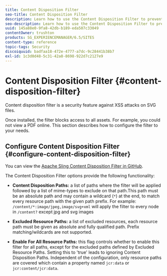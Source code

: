 ```yaml
---
title: Content Disposition Filter
seo-title: Content Disposition Filter
description: Learn how to use the Content Disposition Filter to prevent XSS attacks.
seo-description: Learn how to use the Content Disposition Filter to prevent XSS attacks.
uuid: 145a88e0-9fa8-42db-b189-eda507c33049
contentOwner: trushton
products: SG_EXPERIENCEMANAGER/6.5/SITES
content-type: reference
topic-tags: Security
discoiquuid: badfaa18-472e-4777-a7dc-9c28441b38b7
exl-id: 1c3d0d48-5c31-42a8-8698-922d7c2127e9
---
```

# Content Disposition Filter {#content-disposition-filter}

Content disposition filter is a security feature against XSS attacks on SVG files.

Once installed, the filter blocks access to all assets. For example, you could not view a PDF online. This section describes how to configure the filter to your needs.

## Configure Content Disposition Filter {#configure-content-disposition-filter}

You can view the [Apache Sling Content Disposition Filter in GitHub](https://github.com/apache/sling-org-apache-sling-security/blob/master/src/main/java/org/apache/sling/security/impl/ContentDispositionFilterConfiguration.java).

The Content Disposition Filter options provide the following functionality:

* **Content Disposition Paths:** a list of paths where the filter will be applied followed by a list of mime-types to exclude on that path.This path must be an absolute path and may contain a wildcard (`*`) at the end, to match every resource path with the given path prefix. For example: `/content/*:image/jpeg,image/svg+xml` will apply the filter to every node in `/content?` except jpg and svg images

* **Excluded Resource Paths:** a list of excluded resources, each resource path must be given as absolute and fully qualified path. Prefix matching/wildcards are not supported.

* **Enable For All Resource Paths:** this flag controls whether to enable this filter for all paths, except for the excluded paths defined by Excluded Resource Paths. Setting this to 'true' leads to ignoring Content Disposition Paths. Independent of the configuration, only resource paths are covered which contain a property named `jcr:data` or `jcr:content/jcr:data`.

